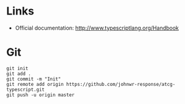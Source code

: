# Links
- Official documentation: http://www.typescriptlang.org/Handbook


# Git
```
git init
git add .
git commit -m "Init"
git remote add origin https://github.com/johnwr-response/atcg-typescript.git
git push -u origin master
```
